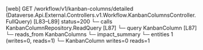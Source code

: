 [web] GET /workflow/v1/kanban-columns/detailed  (Dataverse.Api.External.Controllers.v1.Workflow.KanbanColumnsController.FullQuery)  [L83–L89] status=200
  └─ calls KanbanColumnRepository.ReadQuery [L87]
  └─ query KanbanColumn [L87]
    └─ reads_from KanbanColumns
  └─ impact_summary
    └─ entities 1 (writes=0, reads=1)
      └─ KanbanColumn writes=0 reads=1

